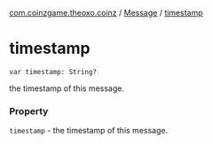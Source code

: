 [com.coinzgame.theoxo.coinz](../index.md) / [Message](index.md) / [timestamp](.)

# timestamp

`var timestamp: String?`

the timestamp of this message.

### Property

`timestamp` - the timestamp of this message.